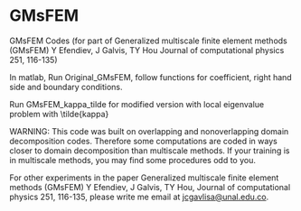 # GMsFEM
GMsFEM Codes (for part of Generalized multiscale finite element methods (GMsFEM) Y Efendiev, J Galvis, TY Hou Journal of computational physics 251, 116-135)


In matlab,  Run Original_GMsFEM, follow functions for coefficient,
right hand side and boundary conditions.

Run GMsFEM_kappa_tilde for modified version with local
eigenvalue problem with \tilde{kappa}

WARNING: This code was built on overlapping and nonoverlapping domain decomposition codes. Therefore some computations are coded in ways closer to domain decomposition than multiscale methods. If your training is in multiscale methods, you may find some procedures odd to you. 

For other experiments in the paper Generalized multiscale finite element methods (GMsFEM)
Y Efendiev, J Galvis, TY Hou,
Journal of computational physics 251, 116-135, please write me
email at jcgavlisa@unal.edu.co.
